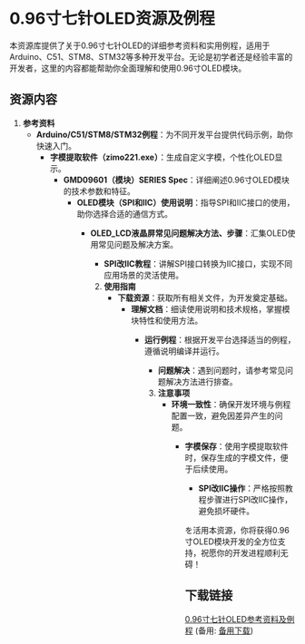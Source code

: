  # 0.96寸七针OLED资源及例程

 本资源库提供了关于0.96寸七针OLED的详细参考资料和实用例程，适用于Arduino、C51、STM8、STM32等多种开发平台。无论是初学者还是经验丰富的开发者，这里的内容都能帮助你全面理解和使用0.96寸OLED模块。

 ## 资源内容

 1. **参考资料**
    - **Arduino/C51/STM8/STM32例程**：为不同开发平台提供代码示例，助你快速入门。
       - **字模提取软件（zimo221.exe）**：生成自定义字模，个性化OLED显示。
          - **GMD09601（模块）SERIES Spec**：详细阐述0.96寸OLED模块的技术参数和特征。
             - **OLED模块（SPI和IIC）使用说明**：指导SPI和IIC接口的使用，助你选择合适的通信方式。
                - **OLED_LCD液晶屏常见问题解决方法、步骤**：汇集OLED使用常见问题及解决方案。
                   - **SPI改IIC教程**：讲解SPI接口转换为IIC接口，实现不同应用场景的灵活使用。

                   2. **使用指南**
                      - **下载资源**：获取所有相关文件，为开发奠定基础。
                         - **理解文档**：细读使用说明和技术规格，掌握模块特性和使用方法。
                            - **运行例程**：根据开发平台选择适当的例程，遵循说明编译并运行。
                               - **问题解决**：遇到问题时，请参考常见问题解决方法进行排查。

                               3. **注意事项**
                                  - **环境一致性**：确保开发环境与例程配置一致，避免因差异产生的问题。
                                     - **字模保存**：使用字模提取软件时，保存生成的字模文件，便于后续使用。
                                        - **SPI改IIC操作**：严格按照教程步骤进行SPI改IIC操作，避免损坏硬件。

                                        を活用本资源，你将获得0.96寸OLED模块开发的全方位支持，祝愿你的开发进程顺利无碍！

                                        ## 下载链接
                                        [0.96寸七针OLED参考资料及例程](https://pan.quark.cn/s/7d7c0116508f) (备用: [备用下载](https://pan.baidu.com/s/1tALxWafqcTnB8vMCa_o7_g?pwd=1234))
